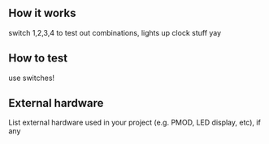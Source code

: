 <!---

This file is used to generate your project datasheet. Please fill in the information below and delete any unused
sections.

You can also include images in this folder and reference them in the markdown. Each image must be less than
512 kb in size, and the combined size of all images must be less than 1 MB.
-->

## How it works

switch 1,2,3,4 to test out combinations, lights up clock stuff yay

## How to test

use switches!

## External hardware

List external hardware used in your project (e.g. PMOD, LED display, etc), if any
